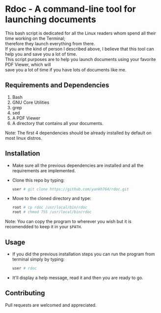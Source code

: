 # Rdoc - A command-line tool for launching documents
This bash script is dedicated for all the Linux readers whom spend all their time working on the Terminal;    
therefore they launch everything from there.   
If you are the kind of person I described above, I believe that this tool can help you and save you a lot of time.  
This script purposes are to help you launch documents using your favorite PDF Viewer, which will    
save you a lot of time if you have lots of documents like me.

## Requirements and Dependencies
1. Bash 
2. GNU Core Utilities
3. grep
4. sed
5. A PDF Viewer
6. A directory that contains all your documents.    

Note: The first 4 dependencies should be already installed by default on most linux distros.

## Installation 
* Make sure all the previous dependencies are installed and all the requirements are implemented.
* Clone this repo by typing:   
    
    ```Bash
    user # git clone https://github.com/yankh764/rdoc.git
    ```    

* Move to the cloned directory and type:    
    
    ```Bash
    root # cp rdoc /usr/local/bin/rdoc    
    root # chmod 755 /usr/local/bin/rdoc
    ```
    
Note: You can copy the program to wherever you wish but it is recomendded to keep it in your `$PATH`.   

## Usage
* If you did the previous installation steps you can run the program from terminal simply by typing:   
    
    ``` Bash
    user # rdoc
    ```     

* It'll display a help message, read it and then you are ready to go.

## Contributing
Pull requests are welcomed and appreciated.
